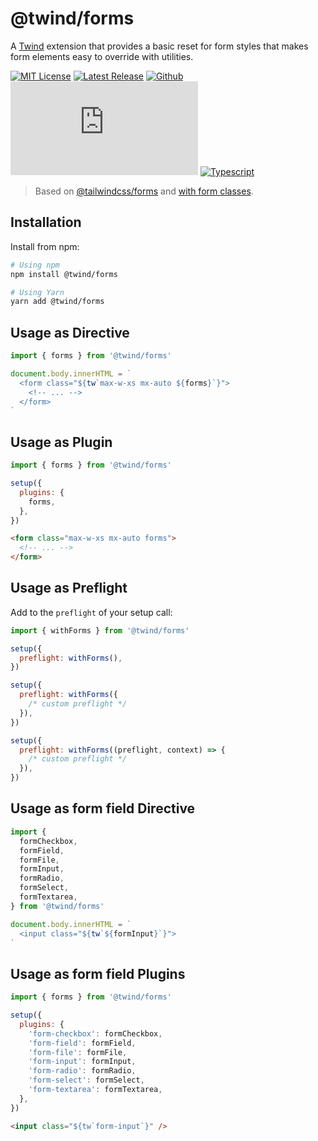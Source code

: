 # @twind/forms

A [Twind](https://twind.dev) extension that provides a basic reset for form styles that makes form elements easy to override with utilities.

[![MIT License](https://flat.badgen.net/github/license/tw-in-js/twind-forms)](https://github.com/tw-in-js/twind-forms/blob/main/LICENSE)
[![Latest Release](https://flat.badgen.net/npm/v/@twind/forms?icon=npm&label&cache=10800&color=blue)](https://www.npmjs.com/package/@twind/forms)
[![Github](https://flat.badgen.net/badge/icon/tw-in-js%2Ftwind-forms?icon=github&label)](https://github.com/tw-in-js/twind-forms)
[![Module Size](https://flat.badgen.net/badgesize/brotli/https:/unpkg.com/@twind/forms/forms.js?icon=jsdelivr&label&color=blue&cache=10800)](https://unpkg.com/@twind/forms/forms.js 'brotli module size')
[![Typescript](https://flat.badgen.net/badge/icon/included?icon=typescript&label)](https://unpkg.com/browse/@twind/forms/forms.d.ts)

> Based on [@tailwindcss/forms](https://github.com/tailwindlabs/tailwindcss-forms) and [with form classes](https://github.com/tailwindlabs/tailwindcss-forms/pull/39).

## Installation

Install from npm:

```sh
# Using npm
npm install @twind/forms

# Using Yarn
yarn add @twind/forms
```

## Usage as Directive

```js
import { forms } from '@twind/forms'

document.body.innerHTML = `
  <form class="${tw`max-w-xs mx-auto ${forms}`}">
    <!-- ... -->
  </form>
`
```

## Usage as Plugin

```js
import { forms } from '@twind/forms'

setup({
  plugins: {
    forms,
  },
})
```

```html
<form class="max-w-xs mx-auto forms">
  <!-- ... -->
</form>
```

## Usage as Preflight

Add to the `preflight` of your setup call:

```js
import { withForms } from '@twind/forms'

setup({
  preflight: withForms(),
})

setup({
  preflight: withForms({
    /* custom preflight */
  }),
})

setup({
  preflight: withForms((preflight, context) => {
    /* custom preflight */
  }),
})
```

## Usage as form field Directive

```js
import {
  formCheckbox,
  formField,
  formFile,
  formInput,
  formRadio,
  formSelect,
  formTextarea,
} from '@twind/forms'

document.body.innerHTML = `
  <input class="${tw`${formInput}`}">
`
```

## Usage as form field Plugins

```js
import { forms } from '@twind/forms'

setup({
  plugins: {
    'form-checkbox': formCheckbox,
    'form-field': formField,
    'form-file': formFile,
    'form-input': formInput,
    'form-radio': formRadio,
    'form-select': formSelect,
    'form-textarea': formTextarea,
  },
})
```

```html
<input class="${tw`form-input`}" />
```
